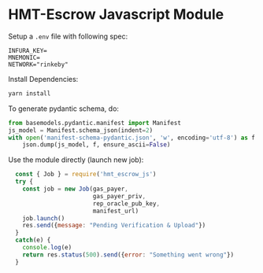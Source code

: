 # HMT-Escrow Javascript Module

Setup a `.env` file with following spec:

```
INFURA_KEY=
MNEMONIC=
NETWORK="rinkeby"
```


Install Dependencies:

```bash
yarn install
```

To generate pydantic schema,
do:
```python
from basemodels.pydantic.manifest import Manifest
js_model = Manifest.schema_json(indent=2)
with open('manifest-schema-pydantic.json', 'w', encoding='utf-8') as f:
    json.dump(js_model, f, ensure_ascii=False)
```

Use the module directly (launch new job):

```js
  const { Job } = require('hmt_escrow_js')
  try {
    const job = new Job(gas_payer, 
                        gas_payer_priv, 
                        rep_oracle_pub_key, 
                        manifest_url)
    job.launch()
    res.send({message: "Pending Verification & Upload"})
  }
  catch(e) { 
    console.log(e)
    return res.status(500).send({error: "Something went wrong"})
  }
```